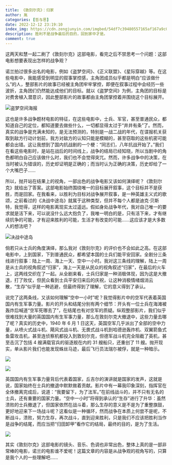 ```yaml
---
title: 《敦刻尔克》：归家
author: 胤
categories: [哲与思]
date: 2022-12-12 23:19:10
index_img: https://cdn.zengjunyin.com/imgbed/54df7c39480557165af167a9c005550ef7c9c9ff.jpg/cover
description: 胜利不是战争最后的目的，回到家中才是。
comment: true
---
```


这两天和慧一起二刷了《敦刻尔克》这部电影，看完之后不禁思考一个问题：这部电影想要表现出怎样的战争观？

诺兰拍过很多出名的电影，例如《盗梦空间》、《正义联盟》、《星际穿越》等。在这些电影中，我能感受到明显的叙事掌控感，主角团成员似乎都是明白“应该做什么”的人，整部影片的故事已经被主角团牢牢掌控，即便在叙事过程中会经历一些波折，主角团们仍然能达成他们的目标。就以《盗梦空间》为例，主角团的目标是对费舍植入潜意识，因此整部影片的故事都由主角团掌控着并围绕这个目标展开。

![盗梦空间海报](https://cdn.zengjunyin.com/imgbed/3352639c66914394fbf1a859ce489d234df21f97.jpg/post)

这也是许多战争题材电影的特征，在这些电影中，士兵、军官，甚至普通民众，都知道自己的定位，都知道要去做些什么，一切都显得太过于“井井有条”了。然而，真实的战争是充满未知的，是无法预测的，特别是一战二战的年代，在谍报机关获取到敌方行动计划前，我方对敌方的认知只能是模糊的，甚至窃取的这些机密可能都会出错。这让我想到了国内抗战剧的一个梗：“同志们，八年抗战开始了。”我们在看这些电影时，是站在战后的时间线上，战争的结局已经知晓，所以当剧中的角色都明白自己应该做什么时，我们也不会觉得突兀。然而，许多战争中的决策，在当时被认为错误的，历史却证明是正确的；而当时认为正确的决策，历史却给了一个大嘴巴子......

所以，抛开站在结果上的视角，一部出色的战争电影又该如何演绎呢？《敦刻尔克》就给出了答案。这部电影始终围绕唯一的目标展开叙事，这个目标并不是获胜，而是回家。在我看来，以胜利为目标对战争展开叙事，是一种英雄主义式的歌颂，之前看过的《决战中途岛》就属于这种类型，但并不每个人都是迪克·贝斯特，我觉得，这样的电影离现实太过遥远。假如身处战争年代，我对自己唯一的要求就是活下来，可以说没什么远大抱负了，我唯一明白的是，只有活下来，才有继续抗争的可能，才有迎来胜利的可能，生活才有改变的可能......这应该才是大多数人的想法吧？

![决战中途岛](https://cdn.zengjunyin.com/imgbed/efa8b7fb596aff3afe0cce9fc6ea9889fc1ec308.jpg/post)

倘若只从士兵的角度演绎，那么我对《敦刻尔克》的评价也不会如此之高。在这部电影中，上到国家，下到普通民众，都希望本国的士兵们能平安回家。全剧分三条线进行叙事：陆上一周、海上一天、空中一小时。我对这三条线的理解，陆上一周是从士兵的视角叙述“归家”，海上一天是从民众的视角叙述“归家”，在最后的火车上，这两线交织在了一起。从全剧来看，士兵归家是一种消极体现，因为这是大撤退，打了败仗，但民众看到士兵平安归来后的庆祝，让这种消极情绪烟消云散，“生存”似乎是一种逃避，但最终得到了理解，它的意义得到了承认。

说完了这两条线，又该如何理解“空中一小时”呢？我觉得影片中的空军代表着英国国内有生军事力量。影片的开头和结尾分别有两个细节：开头有一位士兵在海滩被轰炸后喊道“空军死哪去了”，在结尾也有对空军的质疑。纵观整部影片，我们似乎很难找到大量的英国国内有生军事力量，那么在敦刻尔克大撤退中，这些力量去哪了呢？真实的历史中，1940 年 6 月 1 日这天，英国空军几乎派出了全部的空中力量，从喷火式战斗机、飓风式战斗机、无畏式战斗机到哈德逊轰炸机、双翼箭鱼式鱼雷攻击机，甚至连侦察机都投入到敦刻尔克，但德军战斗机完全阻截了英机，甚至击沉了包括 4 艘满载官兵的驱逐舰在内的 31 艘船只，还重创了 11 艘。抛开现实，单从影片我们也能发现蛛丝马迹，最后飞行员法瑞尓被俘，就是一种暗示。

![](https://cdn.zengjunyin.com/imgbed/e79829515983fbde2dc08c5b80ab9dd498441cfa.png/post)

![](https://cdn.zengjunyin.com/imgbed/29f03a6f03bba7e93912523843d0e273349c88a8.png/post)

英国国内有生军事力量背后代表着国家，丘吉尔的演讲就是国家的发声，这就是说，国家始终在士兵的撤退中默默做着贡献。影片中有一幕我印象深刻，指挥官在全体撤离完成后，说道：“我要留下，为了法军。”在前线战斗的，并不只有无名的士兵，还有重要的国家力量。“空中一小时”将得到承认的“生存”进行了升华：虽然溃败的士兵撤退了，但国家依然在战斗着，那么生存的意义是不是为了重整旗鼓，更好地迎来下一场战斗呢？这看似是一种循环，然而战争在本质上何尝不是呢，不断战斗，溃败，努力生存，再次战斗，直到迎来胜利，只是我们不应该把胜利当作是战争的结尾，而应当把“归田卸甲”看作它的结局，最终的目的，是为了生活。

![](https://cdn.zengjunyin.com/imgbed/b09c60e2b63781df3acdeebc77532c0095ccec76.png/post)

其实《敦刻尔克》这部电影的镜头、音乐、色调也非常出色，整体上真的是一部非常棒的电影，诺兰的电影谁不爱呢！这篇文章的内容是从战争观的视角写的，只算是我个人的一些理解吧......